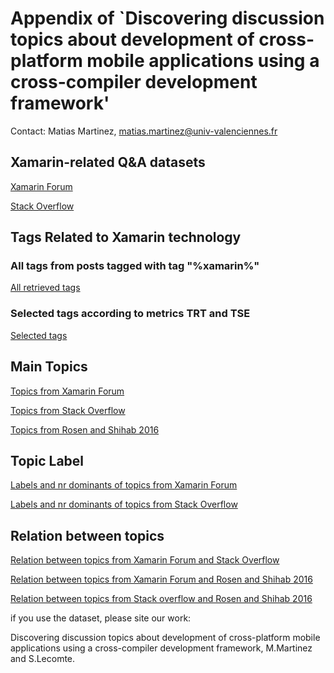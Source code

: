 # Appendix of `Discovering discussion topics about development of cross-platform mobile applications using a cross-compiler development framework'


Contact: Matias Martinez,  matias.martinez@univ-valenciennes.fr


## Xamarin-related Q&A datasets

[Xamarin Forum](datasets/so_xam_sept_2017.sql.zip)

[Stack Overflow](datasets/xam_forum_sept_2017.sql.zip)

## Tags Related to Xamarin technology


### All tags from posts tagged with tag "%xamarin%"

[All retrieved tags](all_measure_tags.md)

### Selected tags  according to metrics TRT and TSE

[Selected tags](selected_measure_tags.md)



## Main Topics

[Topics from Xamarin Forum](xam_topics.md)


[Topics from Stack Overflow](SO_topics.md)


[Topics from  Rosen and Shihab 2016](rosen_topics.md)



## Topic Label

[Labels and nr dominants of topics from Xamarin Forum](xam_label_and_dominants.md)

[Labels and nr dominants of topics from Stack Overflow](so_label_and_dominants.md)



## Relation between topics

[Relation between topics from Xamarin Forum and Stack Overflow](rosen_topics.md)


[Relation between topics from Xamarin Forum and Rosen and Shihab 2016](xam_mapping_rosen.md)


[Relation between topics from Stack overflow and Rosen and Shihab 2016](so_mapping_rosen.md)




if you use the dataset, please site our work:

Discovering discussion topics about development of cross-platform mobile applications using a cross-compiler development framework, M.Martinez and S.Lecomte.


